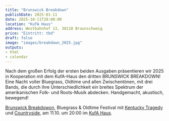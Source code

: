 ```yaml
---
title: "Brunswick Breakdown"
publishDate: 2025-01-11
date: 2025-10-11T20:00:00
location: "KufA Haus"
address: Westbahnhof 13, 38118 Braunschweig
price: "Eintritt: tbd"
draft: false
image: "images/breakdown_2025.jpg"
outputs:
- html
- calendar
---
```

Nach dem großen Erfolg der ersten beiden Ausgaben präsentieren wir 2025 in Kooperation mit dem KufA-Haus den dritten BRUNSWICK BREAKDOWN! Eine Nacht voller Bluegrass, Oldtime und allen Zwischentönen, mit drei Bands, die durch ihre Unterschiedlichkeit ein breites Spektrum der amerikanischen Folk- und Roots-Musik abdecken. Handgemacht, akustisch, bewegend!

[Brunswick Breakdowon](https://brunswickbreakdown.jimdofree.com/), Bluegrass & Oldtime Festival mit [Kentucky Tragedy](https://thekentuckytragedy.jimdofree.com/) und [Countryside](https://www.facebook.com/CountrysideDieBand/), am 11.10. um 20:00 im [KufA Haus](https://kufa.haus/).
